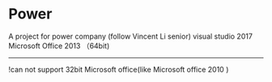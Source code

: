 # Power
A project for power company (follow Vincent Li senior)
visual studio 2017   Microsoft Office 2013  （64bit)
***************************************************************
!can not support 32bit Microsoft office(like Microsoft office 2010 )
